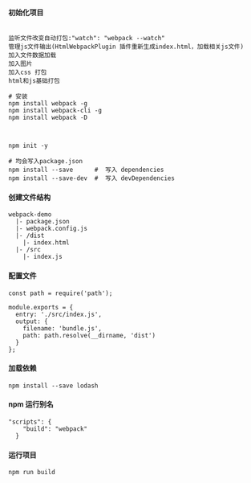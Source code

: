 #### 初始化项目

```

监听文件改变自动打包:"watch": "webpack --watch"
管理js文件输出(HtmlWebpackPlugin 插件重新生成index.html，加载相关js文件)
加入文件数据加载
加入图片
加入css 打包
html和js基础打包
```



```
# 安装
npm install webpack -g
npm install webpack-cli -g
npm install webpack -D



npm init -y

# 均会写入package.json
npm install --save      #  写入 dependencies
npm install --save-dev  #  写入 devDependencies
```

#### 创建文件结构

```
webpack-demo
  |- package.json
  |- webpack.config.js
  |- /dist
    |- index.html
  |- /src
    |- index.js
```

#### 配置文件

```
const path = require('path');

module.exports = {
  entry: './src/index.js',
  output: {
    filename: 'bundle.js',
    path: path.resolve(__dirname, 'dist')
  }
};
```

#### 加载依赖
```
npm install --save lodash
```

#### npm 运行别名
```
"scripts": {
    "build": "webpack"
  }
```
#### 运行项目

```
npm run build
```
